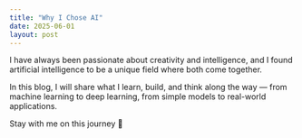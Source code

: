 ```yaml
---
title: "Why I Chose AI"
date: 2025-06-01
layout: post
---
```


I have always been passionate about creativity and intelligence, and I found artificial intelligence to be a unique field where both come together.

In this blog, I will share what I learn, build, and think along the way — from machine learning to deep learning, from simple models to real-world applications.

Stay with me on this journey 🚀
